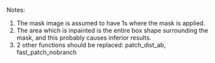 Notes:
1. The mask image is assumed to have 1s where the mask is applied.
2. The area which is inpainted is the entire box shape surrounding the mask, and this probably causes inferior results.
3. 2 other functions should be replaced: patch_dist_ab, fast_patch_nobranch